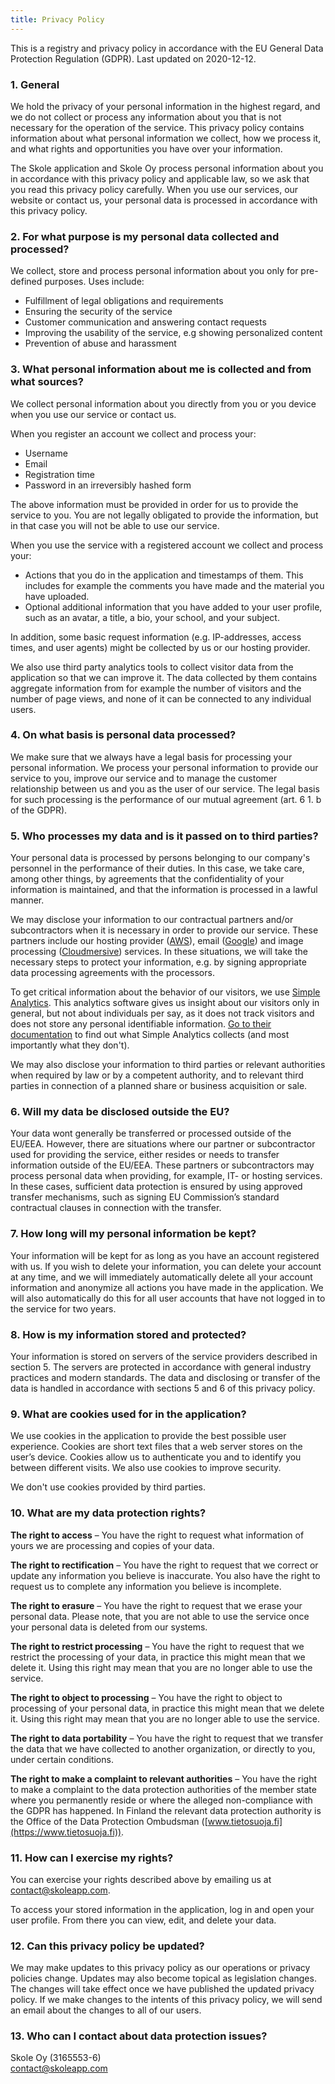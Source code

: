 ```yaml
---
title: Privacy Policy
---
```


This is a registry and privacy policy in accordance with the EU General Data Protection Regulation (GDPR). Last updated on 2020-12-12.

### 1. General

We hold the privacy of your personal information in the highest regard, and we do not collect or process any information about you that is not necessary for the operation of the service. This privacy policy contains information about what personal information we collect, how we process it, and what rights and opportunities you have over your information.

The Skole application and Skole Oy process personal information about you in accordance with this privacy policy and applicable law, so we ask that you read this privacy policy carefully. When you use our services, our website or contact us, your personal data is processed in accordance with this privacy policy.

### 2. For what purpose is my personal data collected and processed?

We collect, store and process personal information about you only for pre-defined purposes. Uses include:

- Fulfillment of legal obligations and requirements
- Ensuring the security of the service
- Customer communication and answering contact requests
- Improving the usability of the service, e.g showing personalized content
- Prevention of abuse and harassment

### 3. What personal information about me is collected and from what sources?

We collect personal information about you directly from you or you device when you use our service or contact us.

When you register an account we collect and process your:

- Username
- Email
- Registration time
- Password in an irreversibly hashed form

The above information must be provided in order for us to provide the service to you. You are not legally obligated to provide the information, but in that case you will not be able to use our service.

When you use the service with a registered account we collect and process your:

- Actions that you do in the application and timestamps of them. This includes for example the comments you have made and the material you have uploaded.
- Optional additional information that you have added to your user profile, such as an avatar, a title, a bio, your school, and your subject.

In addition, some basic request information (e.g. IP-addresses, access times, and user agents) might be collected by us or our hosting provider.

We also use third party analytics tools to collect visitor data from the application so that we can improve it. The data collected by them contains aggregate information from for example the number of visitors and the number of page views, and none of it can be connected to any individual users.

### 4. On what basis is personal data processed?

We make sure that we always have a legal basis for processing your personal information. We process your personal information to provide our service to you, improve our service and to manage the customer relationship between us and you as the user of our service. The legal basis for such processing is the performance of our mutual agreement (art. 6 1. b of the GDPR).

### 5. Who processes my data and is it passed on to third parties?

Your personal data is processed by persons belonging to our company's personnel in the performance of their duties. In this case, we take care, among other things, by agreements that the confidentiality of your information is maintained, and that the information is processed in a lawful manner.

We may disclose your information to our contractual partners and/or subcontractors when it is necessary in order to provide our service. These partners include our hosting provider ([AWS](https://aws.amazon.com)), email ([Google](https://www.google.com)) and image processing ([Cloudmersive](https://cloudmersive.com)) services. In these situations, we will take the necessary steps to protect your information, e.g. by signing appropriate data processing agreements with the processors.

To get critical information about the behavior of our visitors, we use [Simple Analytics](https://simpleanalytics.com). This analytics software gives us insight about our visitors only in general, but not about individuals per say, as it does not track visitors and does not store any personal identifiable information. [Go to their documentation](https://docs.simpleanalytics.com/what-we-collect) to find out what Simple Analytics collects (and most importantly what they don't).

We may also disclose your information to third parties or relevant authorities when required by law or by a competent authority, and to relevant third parties in connection of a planned share or business acquisition or sale.

### 6. Will my data be disclosed outside the EU?

Your data wont generally be transferred or processed outside of the EU/EEA. However, there are situations where our partner or subcontractor used for providing the service, either resides or needs to transfer information outside of the EU/EEA. These partners or subcontractors may process personal data when providing, for example, IT- or hosting services. In these cases, sufficient data protection is ensured by using approved transfer mechanisms, such as signing EU Commission’s standard contractual clauses in connection with the transfer.

### 7. How long will my personal information be kept?

Your information will be kept for as long as you have an account registered with us. If you wish to delete your information, you can delete your account at any time, and we will immediately automatically delete all your account information and anonymize all actions you have made in the application. We will also automatically do this for all user accounts that have not logged in to the service for two years.

### 8. How is my information stored and protected?

Your information is stored on servers of the service providers described in section 5. The servers are protected in accordance with general industry practices and modern standards. The data and disclosing or transfer of the data is handled in accordance with sections 5 and 6 of this privacy policy.

### 9. What are cookies used for in the application?

We use cookies in the application to provide the best possible user experience. Cookies are short text files that a web server stores on the user’s device. Cookies allow us to authenticate you and to identify you between different visits. We also use cookies to improve security.

We don't use cookies provided by third parties.

### 10. What are my data protection rights?

**The right to access** – You have the right to request what information of yours we are processing and copies of your data.

**The right to rectification** – You have the right to request that we correct or update any information you believe is inaccurate. You also have the right to request us to complete any information you believe is incomplete.

**The right to erasure** – You have the right to request that we erase your personal data. Please note, that you are not able to use the service once your personal data is deleted from our systems.

**The right to restrict processing** – You have the right to request that we restrict the processing of your data, in practice this might mean that we delete it. Using this right may mean that you are no longer able to use the service.

**The right to object to processing** – You have the right to object to processing of your personal data, in practice this might mean that we delete it. Using this right may mean that you are no longer able to use the service.

**The right to data portability** – You have the right to request that we transfer the data that we have collected to another organization, or directly to you, under certain conditions.

**The right to make a complaint to relevant authorities** – You have the right to make a complaint to the data protection authorities of the member state where you permanently reside or where the alleged non-compliance with the GDPR has happened. In Finland the relevant data protection authority is the Office of the Data Protection Ombudsman ([www.tietosuoja.fi](https://www.tietosuoja.fi)).

### 11. How can I exercise my rights?

You can exercise your rights described above by emailing us at [contact@skoleapp.com](mailto:contact@skoleapp.com).

To access your stored information in the application, log in and open your user profile. From there you can view, edit, and delete your data.

### 12. Can this privacy policy be updated?

We may make updates to this privacy policy as our operations or privacy policies change. Updates may also become topical as legislation changes. The changes will take effect once we have published the updated privacy policy. If we make changes to the intents of this privacy policy, we will send an email about the changes to all of our users.

### 13. Who can I contact about data protection issues?

Skole Oy (3165553-6) \
[contact@skoleapp.com](mailto:contact@skoleapp.com)
